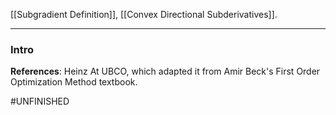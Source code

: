 [[Subgradient Definition]], [[Convex Directional Subderivatives]]. 

----
### **Intro**




**References**: Heinz At UBCO, which adapted it from Amir Beck's First Order Optimization Method textbook. 


#UNFINISHED 